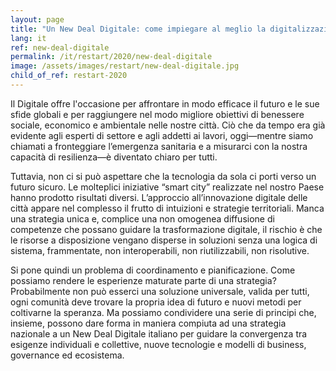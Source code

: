 ```yaml
---
layout: page
title: "Un New Deal Digitale: come impiegare al meglio la digitalizzazione al servizio delle nostre città"
lang: it
ref: new-deal-digitale
permalink: /it/restart/2020/new-deal-digitale
image: /assets/images/restart/new-deal-digitale.jpg
child_of_ref: restart-2020
---
```


Il Digitale offre l'occasione per affrontare in modo efficace il futuro e le sue sfide globali e per raggiungere nel modo migliore obiettivi di benessere sociale, economico e ambientale nelle nostre città. Ciò che da tempo era già evidente agli esperti di settore e agli addetti ai lavori, oggi—mentre siamo chiamati a fronteggiare l’emergenza sanitaria e a misurarci con la nostra capacità di resilienza—è diventato chiaro per tutti.

Tuttavia, non ci si può aspettare che la tecnologia da sola ci porti verso un futuro sicuro. Le molteplici iniziative “smart city” realizzate nel nostro Paese hanno prodotto risultati diversi. L’approccio all’innovazione digitale delle città appare nel complesso il frutto di intuizioni e strategie territoriali. Manca una strategia unica e, complice una non omogenea diffusione di competenze che possano guidare la trasformazione digitale, il rischio è che le risorse a disposizione vengano disperse in soluzioni senza una logica di sistema, frammentate, non interoperabili, non riutilizzabili, non risolutive.

Si pone quindi un problema di coordinamento e pianificazione. Come possiamo rendere le esperienze maturate parte di una strategia? Probabilmente non può esserci una soluzione universale, valida per tutti, ogni comunità deve trovare la propria idea di futuro e nuovi metodi per coltivarne la speranza. Ma possiamo condividere una serie di principi che, insieme, possono dare forma in maniera compiuta ad una strategia nazionale a un New Deal Digitale italiano per guidare la convergenza tra esigenze individuali e collettive, nuove tecnologie e modelli di business, governance ed ecosistema.

